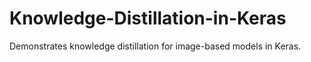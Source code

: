 # Knowledge-Distillation-in-Keras
Demonstrates knowledge distillation for image-based models in Keras.
